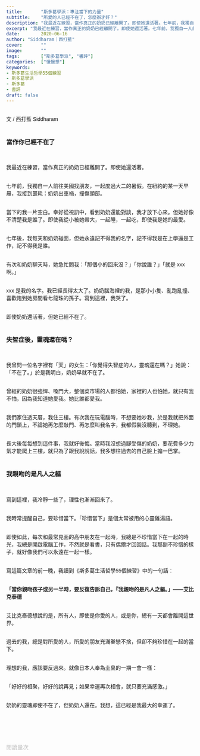 ```yaml
---
title:       "斯多葛學派：專注當下的力量"
subtitle:    "所愛的人已經不在了，怎麼辦才好？"
description: "我最近在練習，當作真正的奶奶已經離開了。即使她還活著。七年前，我獨自一人前往美國找朋友，一起度過大二的暑假。在紐約的某一天早晨，我接到噩耗：奶奶出車禍，撞傷頭部..."
excerpt: "我最近在練習，當作真正的奶奶已經離開了。即使她還活著。七年前，我獨自一人前往美國找朋友，一起度過大二的暑假。在紐約的某一天早晨，我接到噩耗：奶奶出車禍，撞傷頭部..."
date:        2020-06-16
author: "Siddharam｜西打藍"
cover:       ""
image:       ""
tags:        ["斯多葛學派", "書評"]
categories:  ["慢慢想"]
keywords:
- 斯多葛生活哲學55個練習
- 斯多葛學派
- 斯多葛
- 書評
draft: false
---
```


<article style="font-family: 'Noto Sans TC', '微軟正黑體', sans-serif; font-weight: 300;">

<br>文 / 西打藍 Siddharam<br><br>

<h3 class="article-h1-color">當作你已經不在了</h3><br>

我最近在練習，當作真正的奶奶已經離開了。即使她還活著。<br><br>

七年前，我獨自一人前往美國找朋友，一起度過大二的暑假。在紐約的某一天早晨，我接到噩耗：奶奶出車禍，撞傷頭部。<br><br>

當下的我一片空白。幸好從視訊中，看到奶奶還能對談，我才放下心來。但她好像不清楚我是誰了。即使我從小被她帶大，一起睡，一起吃，即使我是她的最愛。<br><br>

七年後，我每天和奶奶碰面，但她永遠記不得我的名字，記不得我是在上學還是工作，記不得我是誰。<br><br>

有次和奶奶聊天時，她急忙問我：「那個小的回來沒？」「你說誰？」「就是 xxx 啊。」<br><br>

xxx 是我的名字。我已經長得太大了。奶奶腦海裡的我，是那小小隻、亂跑亂撞、喜歡跑到她房間看七龍珠的孫子。寫到這裡，我哭了。<br><br>

即使奶奶還活著，但她已經不在了。<br><br>

<h3 class="article-h1-color">失智症後，靈魂還在嗎？</h3><br>

我曾問一位名字裡有「天」的女生：「你覺得失智症的人，靈魂還在嗎？」她說：「不在了。」於是我明白，奶奶早就不在了。<br><br>

曾經的奶奶很強悍、嗓門大，整個菜市場的人都怕她，家裡的人也怕她，就只有我不怕，因為我知道她愛我。她比誰都愛我。<br><br>

我們家住透天厝，我住三樓。有次我在玩電腦時，不想要她吵我，於是我就把外面的門鎖上，不論她再怎麼敲門、再怎麼叫我名字，我都假裝沒聽到，不理她。<br><br>

長大後每每想到這件事，我就好後悔。當時我沒想過腳受傷的奶奶，要花費多少力氣才能爬上三樓，就只為了跟我說說話，我多想往過去的自己臉上搧一巴掌。<br><br>

<h3 class="article-h1-color">我親吻的是凡人之軀</h3><br>

寫到這裡，我冷靜一些了，理性也漸漸回來了。<br><br>

我時常提醒自己，要珍惜當下。「珍惜當下」是個太常被用的心靈雞湯語。<br><br>

即使如此，每次和最常見面的高中朋友在一起時，我總是不珍惜當下在一起的時光，我總是開啟電腦工作，不然就是看書，只有偶爾才回回話。我那副不珍惜的樣子，就好像我們可以永遠在一起一樣。<br><br>

寫這篇文章的前一晚，我讀到《斯多葛生活哲學55個練習》中的一句話：<br><br>

<b>「當你親吻孩子或另一半時，要反復告訴自己，『我親吻的是凡人之軀。」——艾比克泰德</b><br><br>

艾比克泰德想說的是，所有人，即使是你愛的人，或是你，總有一天都會離開這世界。<br><br>

過去的我，總是對所愛的人，所愛的朋友充滿眷戀不捨，但卻不夠珍惜在一起的當下。<br><br>

理想的我，應該要反過來。就像日本人奉為圭臬的一期一會一樣：<br><br>

「好好的相聚，好好的說再見；如果幸運再次相會，就只要充滿感激。」<br><br>

奶奶的靈魂即使不在了，但奶奶人還在。我想，這已經是我最大的幸運了。<br><br>



<br><br><br>

</article>

<div style="color: #bfbfbf; font-size: 15px;" id="busuanzi_container_page_pv">
  閱讀量<span id="busuanzi_value_page_pv"></span>次
</div>

<script src="../../js/post.js"></script>




